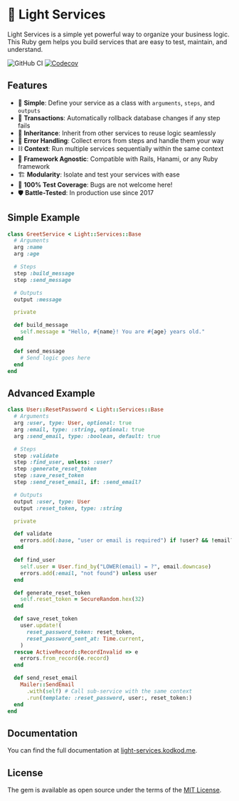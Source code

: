 # 🚀 Light Services

Light Services is a simple yet powerful way to organize your business logic. This Ruby gem helps you build services that are easy to test, maintain, and understand.

![GitHub CI](https://github.com/light-ruby/light-services/actions/workflows/ci.yml/badge.svg)
[![Codecov](https://codecov.io/gh/light-ruby/light-services/graph/badge.svg?token=IGJNZ2BQ26)](https://codecov.io/gh/light-ruby/light-services)

## Features

- 🧩 **Simple**: Define your service as a class with `arguments`, `steps`, and `outputs`
- 🎢 **Transactions**: Automatically rollback database changes if any step fails
- 👵 **Inheritance**: Inherit from other services to reuse logic seamlessly
- 🚨 **Error Handling**: Collect errors from steps and handle them your way
- ⛓️ **Context**: Run multiple services sequentially within the same context
- 🤔 **Framework Agnostic**: Compatible with Rails, Hanami, or any Ruby framework
- 🏗️ **Modularity**: Isolate and test your services with ease
- 🐛 **100% Test Coverage**: Bugs are not welcome here!
- 🛡️ **Battle-Tested**: In production use since 2017

## Simple Example

```ruby
class GreetService < Light::Services::Base
  # Arguments
  arg :name
  arg :age

  # Steps
  step :build_message
  step :send_message

  # Outputs
  output :message

  private

  def build_message
    self.message = "Hello, #{name}! You are #{age} years old."
  end

  def send_message
    # Send logic goes here
  end
end
```

## Advanced Example

```ruby
class User::ResetPassword < Light::Services::Base
  # Arguments
  arg :user, type: User, optional: true
  arg :email, type: :string, optional: true
  arg :send_email, type: :boolean, default: true

  # Steps
  step :validate
  step :find_user, unless: :user?
  step :generate_reset_token
  step :save_reset_token
  step :send_reset_email, if: :send_email?

  # Outputs
  output :user, type: User
  output :reset_token, type: :string

  private

  def validate
    errors.add(:base, "user or email is required") if !user? && !email?
  end

  def find_user
    self.user = User.find_by("LOWER(email) = ?", email.downcase)
    errors.add(:email, "not found") unless user
  end

  def generate_reset_token
    self.reset_token = SecureRandom.hex(32)
  end

  def save_reset_token
    user.update!(
      reset_password_token: reset_token,
      reset_password_sent_at: Time.current,
    )
  rescue ActiveRecord::RecordInvalid => e
    errors.from_record(e.record)
  end

  def send_reset_email
    Mailer::SendEmail
      .with(self) # Call sub-service with the same context
      .run(template: :reset_password, user:, reset_token:)
  end
end
```

## Documentation

You can find the full documentation at [light-services.kodkod.me](https://light-services.kodkod.me).

## License

The gem is available as open source under the terms of the [MIT License](http://opensource.org/licenses/MIT).
